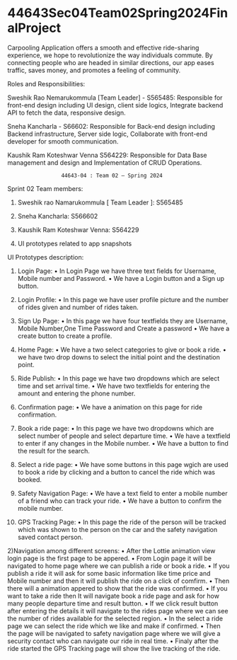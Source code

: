 # 44643Sec04Team02Spring2024FinalProject

Carpooling Application offers a smooth and effective ride-sharing experience, we hope to revolutionize the way individuals commute. By connecting people who are headed in similar directions, our app eases traffic, saves money, and promotes a feeling of community.

Roles and Responsibilities:

Sweshik Rao Nemarukommula [Team Leader] - S565485: Responsible for front-end design including UI design, client side logics, Integrate backend API to fetch the data, responsive design.

Sneha Kancharla - S66602: Responsible for Back-end design including Backend infrastructure, Server side logic, Collaborate with front-end developer for smooth communication.

Kaushik Ram Koteshwar Venna S564229: Responsible for Data Base management and design and Implementation of CRUD Operations. 

                     44643-04 : Team 02 – Spring 2024
Sprint 02
Team members:
1.	Sweshik rao Namarukommula [ Team Leader ]: S565485
2.	Sneha Kancharla: S566602
3.	Kaushik Ram Koteshwar Venna: S564229



















1.	UI prototypes related to app snapshots
   
                                                                                           
                                                                                                                                                                                
                                                                                                                                                                               
                                                                               
                                         
                                                                                                                                           
UI Prototypes description:
1)	Login Page:
•	In Login Page we have three text fields for Username, Mobile number and Password.
•	We have a Login button and a Sign up button.
 

2)	Login Profile:
•	In this page we have user profile picture and the number of rides given and number of rides taken.
 




3)	Sign Up Page:
•	In this page we have four textfields they are Username, Mobile Number,One Time Password and Create  a password
•	We have a create button to create a profile.
 


4)	Home Page:
•	We have a two select categories to give or book a ride.
•	we have two drop downs to select the initial point and the destination point.
 


5)	Ride Publish:
•	In this page we have two dropdowns which are select time and set arrival time.
•	We have two textfields for entering the amount and entering the phone number.
 


6)	Confirmation page:
•	We have a animation on this page for ride confirmation.
 


7)	Book a ride page:
•	In this page we have two dropdowns which are select number of people and select departure time.
•	We have a textfield to enter if any changes in the Mobile number.
•	We have a button to find the result for the search.
 


8)	Select a ride page:
•	We have some buttons in this page wgich are used to book a ride by clicking and a button to cancel the ride which was booked.

 


9)	Safety Navigation Page:
•	We have a text field to enter a mobile number of a friend who can track your ride.
•	We have a button to confirm the mobile number.
 


10)	GPS Tracking Page:
•	In this page the ride of the person will be tracked which was shown to the person on the car and the safety navigation saved contact person.
 

                 








2)Navigation among different screens:
•	After the Lottie animation view login page is the first page to be appered.
•	From Login page it will be navigated to home page where we can publish a ride or book a ride.
•	If you publish a ride it will ask for some basic information like time price and Mobile number and then it will publish the ride on a click of comfirm.
•	Then there will a animation appered to show that the ride was confirmed.
•	If you want to take a ride then It will navigate book a ride page and ask for how many people departure time and result button.
•	If we click result button after entering the details it will navigate to the rides page where we can see the number of rides available for the selected region.
•	In the select a ride page we can select the ride which we like and make if confirmed.
•	Then the page will be navigated to safety navigation page where we will give a security contact who can navigate our ride in real time.
•	Finaly after the ride started the GPS Tracking page will show the live tracking of the ride.



